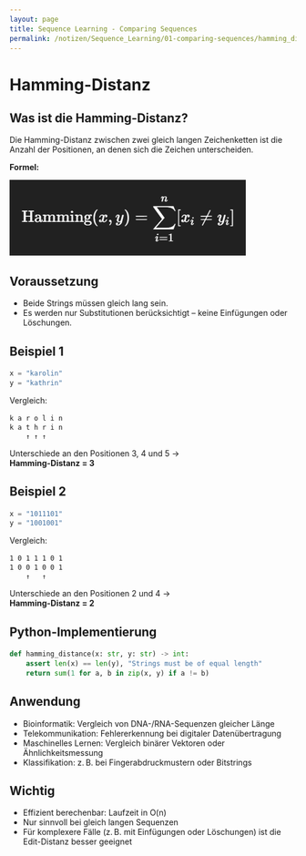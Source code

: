 ```yaml
---
layout: page
title: Sequence Learning - Comparing Sequences
permalink: /notizen/Sequence_Learning/01-comparing-sequences/hamming_distance
---
```


# Hamming-Distanz

## Was ist die Hamming-Distanz?

Die Hamming-Distanz zwischen zwei gleich langen Zeichenketten ist die Anzahl der Positionen, an denen sich die Zeichen unterscheiden.

**Formel:**

![Hamming-Distanz-Formel](/assets/images/hamming-formel.png)

## Voraussetzung

- Beide Strings müssen gleich lang sein.
- Es werden nur Substitutionen berücksichtigt – keine Einfügungen oder Löschungen.

## Beispiel 1

```python
x = "karolin"
y = "kathrin"
```

Vergleich:
```
k a r o l i n  
k a t h r i n  
    ↑ ↑ ↑    
```

Unterschiede an den Positionen 3, 4 und 5 →  
**Hamming-Distanz = 3**

## Beispiel 2

```python
x = "1011101"
y = "1001001"
```

Vergleich:
```
1 0 1 1 1 0 1  
1 0 0 1 0 0 1  
    ↑   ↑    
```

Unterschiede an den Positionen 2 und 4 →  
**Hamming-Distanz = 2**

## Python-Implementierung

```python
def hamming_distance(x: str, y: str) -> int:
    assert len(x) == len(y), "Strings must be of equal length"
    return sum(1 for a, b in zip(x, y) if a != b)
```

## Anwendung

- Bioinformatik: Vergleich von DNA-/RNA-Sequenzen gleicher Länge
- Telekommunikation: Fehlererkennung bei digitaler Datenübertragung
- Maschinelles Lernen: Vergleich binärer Vektoren oder Ähnlichkeitsmessung
- Klassifikation: z. B. bei Fingerabdruckmustern oder Bitstrings

## Wichtig

- Effizient berechenbar: Laufzeit in O(n)
- Nur sinnvoll bei gleich langen Sequenzen
- Für komplexere Fälle (z. B. mit Einfügungen oder Löschungen) ist die Edit-Distanz besser geeignet
